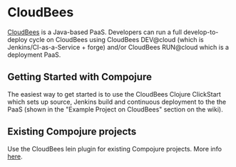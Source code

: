 # CloudBees
[CloudBees](http://developer.cloudbees.com/bin/view/Main/) is a Java-based PaaS. Developers can run a full develop-to-deploy cycle on CloudBees using CloudBees DEV@cloud (which is Jenkins/CI-as-a-Service + forge) and/or CloudBees RUN@cloud which is a deployment PaaS.

## Getting Started with Compojure
The easiest way to get started is to use the CloudBees Clojure ClickStart which sets up source, Jenkins build and continuous deployment to the the PaaS (shown in the "Example Project on CloudBees" section on the wiki).

## Existing Compojure projects
Use the CloudBees lein plugin for existing Compojure projects. More info [here](http://wiki.cloudbees.com/bin/view/RUN/Clojure).